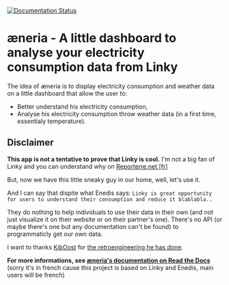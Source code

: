 [![Documentation Status](https://readthedocs.org/projects/pilea/badge/?version=latest)](https://docs.aeneria.com/fr/latest/?badge=latest)

# æneria - A little dashboard to analyse your electricity consumption data from Linky

The idea of æneria is to display electricity consumption and weather data on a little dashboard that allow the user to:

* Better understand his electricity consumption,
* Analyse his electricity consumption throw weather data (in a first time, essentialy temperature).

## Disclaimer

**This app is not a tentative to prove that Linky is cool.**
I'm not a big fan of Linky and you can understand why on [Reporterre.net [fr]](https://reporterre.net/Linky-n-est-pas-un-ami-la-grande-enquete-de-Reporterre)

But, now we have this little sneaky guy in our home, well, let's use it.

And I can say that dispite what Enedis says: `Linky is great opportunity for users to understand their consumption and reduce it blablabla..`

They do nothing to help individuals to use their data in their own (and not just visualize it on their website or on their partner's one).
There's no API (or maybe there's one but any documentation can't be found) to programmaticly get our own data.

I want to thanks [KibOost](https://github.com/KiboOst/) for [the retroengineering he has done](https://github.com/KiboOst/php-LinkyAPI).

**For more informations, see [æneria's documentation on Read the Docs](https://pilea.readthedocs.io/fr/latest/)**
(sorry it's in french cause this project is based on Linky and Enedis, main users will be french)
